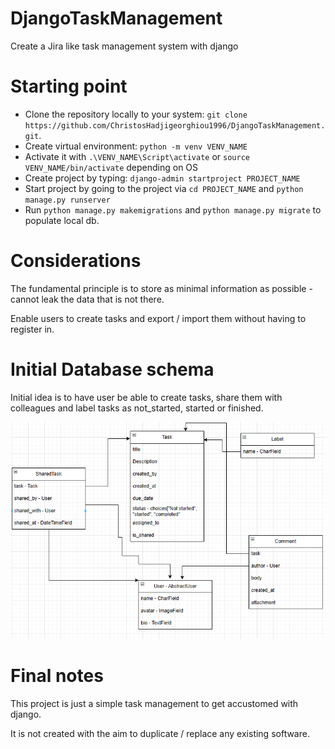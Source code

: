 # DjangoTaskManagement
Create a Jira like task management system with django

# Starting point
- Clone the repository locally to your system: `git clone https://github.com/ChristosHadjigeorghiou1996/DjangoTaskManagement.git`.
- Create virtual environment: `python -m venv VENV_NAME`
- Activate it with `.\VENV_NAME\Script\activate` or `source VENV_NAME/bin/activate` depending on OS
- Create project by typing: `django-admin startproject PROJECT_NAME`
- Start project by going to the project via `cd PROJECT_NAME` and `python manage.py runserver`
- Run `python manage.py makemigrations` and `python manage.py migrate` to populate local db.

# Considerations
The fundamental principle is to store as minimal information as possible - cannot leak the data that is not there.

Enable users to create tasks and export / import them without having to register in.

# Initial Database schema
Initial idea is to have user be able to create tasks, share them with colleagues and label tasks as not_started, started or finished.

![First version of database schema](src/db_schemas/database_schema_version_1.png)

# Final notes
This project is just a simple task management to get accustomed with django.

It is not created with the aim to duplicate / replace any existing software.
